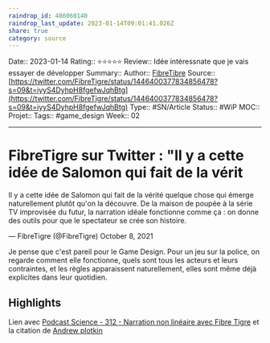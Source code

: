 ```yaml
---
raindrop_id: 486060140
raindrop_last_update: 2023-01-14T09:01:41.026Z
share: true
category: source
---
```


Date:: 2023-01-14
Rating:: ⭐⭐⭐⭐⭐
Review:: Idée intéressnate que je vais essayer de développer
Summary:: 
Author:: [FibreTibre](FibreTibre.md)
Source:: [https://twitter.com/FibreTigre/status/1446400377834856478?s=09&t=iyyS4DyhpH8fgefwJqhBtg](https://twitter.com/FibreTigre/status/1446400377834856478?s=09&t=iyyS4DyhpH8fgefwJqhBtg)
Type:: #SN/Article 
Status:: #WiP 
MOC::
Projet:: 
Tags:: #game_design 
Week:: 02

***
# FibreTigre sur Twitter : "Il y a cette idée de Salomon qui fait de la vérit

Il y a cette idée de Salomon qui fait de la vérité quelque chose qui émerge naturellement plutôt qu'on la découvre. De la maison de poupée à la série TV improvisée du futur, la narration idéale fonctionne comme ça : on donne des outils pour que le spectateur se crée son histoire.

— FibreTigre (@FibreTigre) October 8, 2021

Je pense que c'est pareil pour le Game Design. Pour un jeu sur la police, on regarde comment elle fonctionne, quels sont tous les acteurs et leurs contraintes, et les règles apparaissent naturellement, elles sont même déjà explicites dans leur quotidien.

## Highlights

Lien avec [Podcast Science - 312 - Narration non linéaire avec Fibre Tigre](./Podcast%20Science%20-%20312%20-%20Narration%20non%20lin%C3%A9aire%20avec%20Fibre%20Tigre.md) et la citation de [Andrew plotkin](./people/Andrew%20plotkin.md)